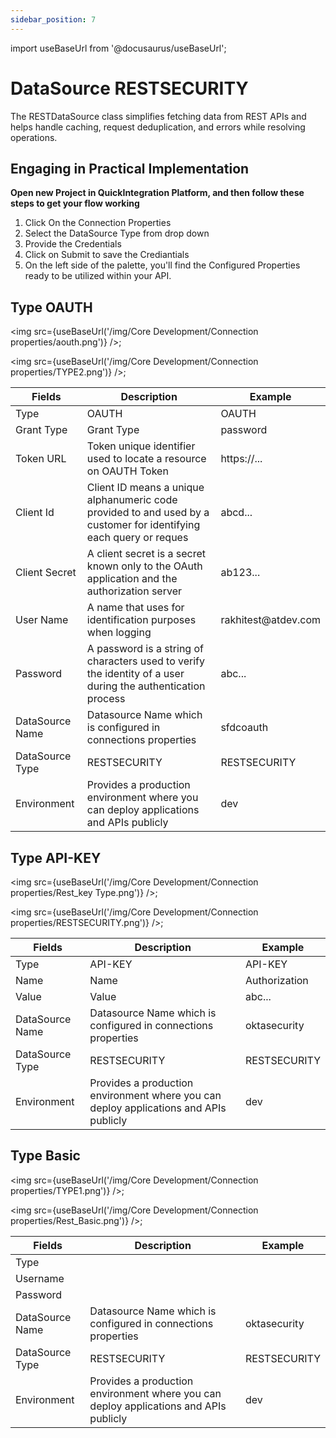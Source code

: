 ```yaml
---
sidebar_position: 7
---
```


import useBaseUrl from '@docusaurus/useBaseUrl';

# DataSource RESTSECURITY

The RESTDataSource class simplifies fetching data from REST APIs and helps handle caching, request deduplication, and errors while resolving operations.

## Engaging in Practical Implementation

**Open new Project in QuickIntegration Platform, and then follow these steps to get your flow working**

1) Click On the Connection Properties
2) Select the DataSource Type from drop down
3) Provide the Credentials 
4) Click on Submit to save the Crediantials
5) On the left side of the palette, you'll find the Configured Properties ready to be utilized within your API.

## Type OAUTH

<img src={useBaseUrl('/img/Core Development/Connection properties/aouth.png')} />;

<img src={useBaseUrl('/img/Core Development/Connection properties/TYPE2.png')} />;

<table>
<thead>
<tr>
<th>Fields</th>
<th>Description</th>
<th>Example</th>
</tr>
</thead>
<tbody>
<tr>
<td>Type</td>
<td>OAUTH</td>
<td>OAUTH</td>
</tr>
<tr>
<td>Grant Type</td>
<td>Grant Type</td>
<td>password</td>
</tr>
<tr>
<td>Token URL</td>
<td>Token unique identifier used to locate a resource on OAUTH Token</td>
<td>https://...</td>
</tr>
<tr>
<td>Client Id</td>
<td>Client ID means a unique alphanumeric code provided to and used by a customer for identifying each query or reques</td>
<td>abcd...</td>
</tr>
<tr>
<td>Client Secret</td>
<td>A client secret is a secret known only to the OAuth application and the authorization server</td>
<td>ab123...</td>
</tr>
<tr>
<td>User Name</td>
<td>A name that uses for identification purposes when logging </td>
<td>rakhitest@atdev.com</td>
</tr>
<tr>
<td>Password</td>
<td>A password is a string of characters used to verify the identity of a user during the authentication process</td>
<td>abc...</td>
</tr>
<tr>
<td>DataSource Name</td>
<td>Datasource Name which is configured in connections properties</td>
<td>sfdcoauth</td>
</tr>
<tr>
<td>DataSource Type</td>
<td>RESTSECURITY</td>
<td>RESTSECURITY</td>
</tr>
<tr>
<td>Environment</td>
<td>Provides a production environment where you can deploy applications and APIs publicly</td>
<td>dev</td>
</tr>
</tbody>
</table>


## Type API-KEY

<img src={useBaseUrl('/img/Core Development/Connection properties/Rest_key Type.png')} />;

<img src={useBaseUrl('/img/Core Development/Connection properties/RESTSECURITY.png')} />;

<table>
<thead>
<tr>
<th>Fields</th>
<th>Description</th>
<th>Example</th>
</tr>
</thead>
<tbody>
<tr>
<td>Type</td>
<td>API-KEY</td>
<td>API-KEY</td>
</tr>
<tr>
<td>Name</td>
<td>Name</td>
<td>Authorization</td>
</tr>
<tr>
<td>Value</td>
<td>Value</td>
<td>abc...</td>
</tr>
<tr>
<td>DataSource Name</td>
<td>Datasource Name which is configured in connections properties</td>
<td>oktasecurity</td>
</tr>
<tr>
<td>DataSource Type</td>
<td>RESTSECURITY</td>
<td>RESTSECURITY</td>
</tr>
<tr>
<td>Environment</td>
<td>Provides a production environment where you can deploy applications and APIs publicly</td>
<td>dev</td>
</tr>
</tbody>
</table>

## Type Basic

<img src={useBaseUrl('/img/Core Development/Connection properties/TYPE1.png')} />;

<img src={useBaseUrl('/img/Core Development/Connection properties/Rest_Basic.png')} />;

<table>
<thead>
<tr>
<th>Fields</th>
<th>Description</th>
<th>Example</th>
</tr>
</thead>
<tbody>
<tr>
<td>Type</td>
<td></td>
<td></td>
</tr>
<tr>
<td>Username</td>
<td></td>
<td></td>
</tr>
<tr>
<td>Password</td>
<td></td>
<td></td>
</tr>
<tr>
<td>DataSource Name</td>
<td>Datasource Name which is configured in connections properties</td>
<td>oktasecurity</td>
</tr>
<tr>
<td>DataSource Type</td>
<td>RESTSECURITY</td>
<td>RESTSECURITY</td>
</tr>
<tr>
<td>Environment</td>
<td>Provides a production environment where you can deploy applications and APIs publicly</td>
<td>dev</td>
</tr>
</tbody>
</table>